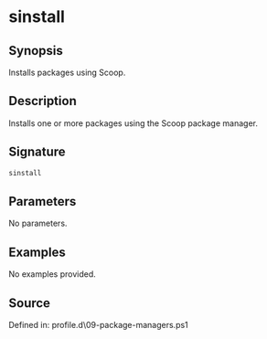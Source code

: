 # sinstall

## Synopsis

Installs packages using Scoop.

## Description

Installs one or more packages using the Scoop package manager.

## Signature

```powershell
sinstall
```

## Parameters

No parameters.

## Examples

No examples provided.

## Source

Defined in: profile.d\09-package-managers.ps1
